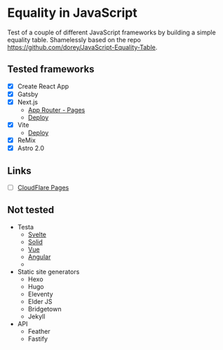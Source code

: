 # Equality in JavaScript

Test of a couple of different JavaScript frameworks by building a simple equality table. Shamelessly based on the repo https://github.com/dorey/JavaScript-Equality-Table.

## Tested frameworks

- [x] Create React App
- [x] Gatsby
- [x] Next.js
  - [App Router - Pages](https://beta.nextjs.org/docs/routing/fundamentals)
  - [Deploy](https://vercel.com/ropaolle/js-equality-table/settings/general)
- [x] Vite
  - [Deploy](https://dash.cloudflare.com/6366c6999e5353a03edd4b5b87499b69/pages)
- [x] ReMix
- [x] Astro 2.0

## Links

- [ ] [CloudFlare Pages](https://developers.cloudflare.com/pages/framework-guides/deploy-an-astro-site/)

## Not tested

- Testa
  - [Svelte](https://svelte.dev/)
  - [Solid](https://www.solidjs.com/)
  - [Vue](https://vuejs.org/)
  - [Angular](https://angular.io/)
  - []()
- Static site generators
  - Hexo
  - Hugo
  - Eleventy
  - Elder JS
  - Bridgetown
  - Jekyll
- API
  - Feather
  - Fastify
